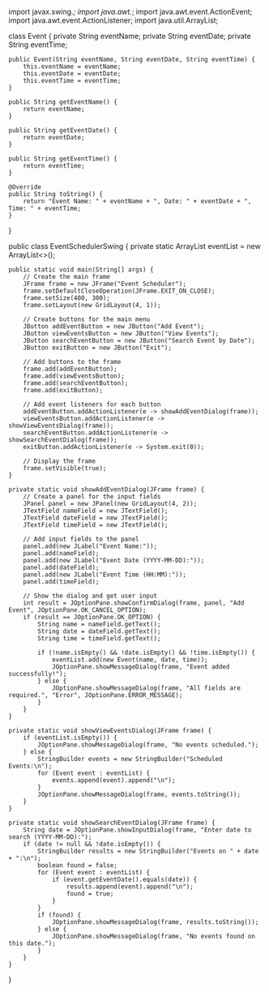 import javax.swing.*;
import java.awt.*;
import java.awt.event.ActionEvent;
import java.awt.event.ActionListener;
import java.util.ArrayList;

class Event {
    private String eventName;
    private String eventDate;
    private String eventTime;

    public Event(String eventName, String eventDate, String eventTime) {
        this.eventName = eventName;
        this.eventDate = eventDate;
        this.eventTime = eventTime;
    }

    public String getEventName() {
        return eventName;
    }

    public String getEventDate() {
        return eventDate;
    }

    public String getEventTime() {
        return eventTime;
    }

    @Override
    public String toString() {
        return "Event Name: " + eventName + ", Date: " + eventDate + ", Time: " + eventTime;
    }
}

public class EventSchedulerSwing {
    private static ArrayList<Event> eventList = new ArrayList<>();

    public static void main(String[] args) {
        // Create the main frame
        JFrame frame = new JFrame("Event Scheduler");
        frame.setDefaultCloseOperation(JFrame.EXIT_ON_CLOSE);
        frame.setSize(400, 300);
        frame.setLayout(new GridLayout(4, 1));

        // Create buttons for the main menu
        JButton addEventButton = new JButton("Add Event");
        JButton viewEventsButton = new JButton("View Events");
        JButton searchEventButton = new JButton("Search Event by Date");
        JButton exitButton = new JButton("Exit");

        // Add buttons to the frame
        frame.add(addEventButton);
        frame.add(viewEventsButton);
        frame.add(searchEventButton);
        frame.add(exitButton);

        // Add event listeners for each button
        addEventButton.addActionListener(e -> showAddEventDialog(frame));
        viewEventsButton.addActionListener(e -> showViewEventsDialog(frame));
        searchEventButton.addActionListener(e -> showSearchEventDialog(frame));
        exitButton.addActionListener(e -> System.exit(0));

        // Display the frame
        frame.setVisible(true);
    }

    private static void showAddEventDialog(JFrame frame) {
        // Create a panel for the input fields
        JPanel panel = new JPanel(new GridLayout(4, 2));
        JTextField nameField = new JTextField();
        JTextField dateField = new JTextField();
        JTextField timeField = new JTextField();

        // Add input fields to the panel
        panel.add(new JLabel("Event Name:"));
        panel.add(nameField);
        panel.add(new JLabel("Event Date (YYYY-MM-DD):"));
        panel.add(dateField);
        panel.add(new JLabel("Event Time (HH:MM):"));
        panel.add(timeField);

        // Show the dialog and get user input
        int result = JOptionPane.showConfirmDialog(frame, panel, "Add Event", JOptionPane.OK_CANCEL_OPTION);
        if (result == JOptionPane.OK_OPTION) {
            String name = nameField.getText();
            String date = dateField.getText();
            String time = timeField.getText();

            if (!name.isEmpty() && !date.isEmpty() && !time.isEmpty()) {
                eventList.add(new Event(name, date, time));
                JOptionPane.showMessageDialog(frame, "Event added successfully!");
            } else {
                JOptionPane.showMessageDialog(frame, "All fields are required.", "Error", JOptionPane.ERROR_MESSAGE);
            }
        }
    }

    private static void showViewEventsDialog(JFrame frame) {
        if (eventList.isEmpty()) {
            JOptionPane.showMessageDialog(frame, "No events scheduled.");
        } else {
            StringBuilder events = new StringBuilder("Scheduled Events:\n");
            for (Event event : eventList) {
                events.append(event).append("\n");
            }
            JOptionPane.showMessageDialog(frame, events.toString());
        }
    }

    private static void showSearchEventDialog(JFrame frame) {
        String date = JOptionPane.showInputDialog(frame, "Enter date to search (YYYY-MM-DD):");
        if (date != null && !date.isEmpty()) {
            StringBuilder results = new StringBuilder("Events on " + date + ":\n");
            boolean found = false;
            for (Event event : eventList) {
                if (event.getEventDate().equals(date)) {
                    results.append(event).append("\n");
                    found = true;
                }
            }
            if (found) {
                JOptionPane.showMessageDialog(frame, results.toString());
            } else {
                JOptionPane.showMessageDialog(frame, "No events found on this date.");
            }
        }
    }
}
